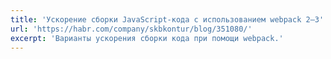 ```yaml
---
title: 'Ускорение сборки JavaScript-кода с использованием webpack 2–3'
url: 'https://habr.com/company/skbkontur/blog/351080/'
excerpt: 'Варианты ускорения сборки кода при помощи webpack.'
---
```

